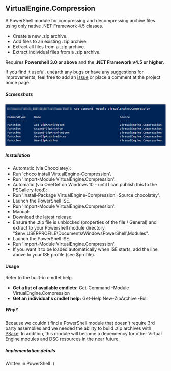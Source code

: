 ## VirtualEngine.Compression ##
A PowerShell module for compressing and decompressing archive files using only native .NET Framework 4.5 classes.

* Create a new .zip archive.
* Add files to an existing .zip archive.
* Extract all files from a .zip archive.
* Extract individual files from a .zip archive.

Requires __Powershell 3.0 or above__ and the __.NET Framework v4.5 or higher__.

If you find it useful, unearth any bugs or have any suggestions for improvements, feel free to add an [issue](https://github.com/virtualengine/Compression/issues) or place a comment at the project home page</a>.

##### Screenshots
![ScreenShot](./VirtualEngine.Compression.png?raw=true)

##### Installation

* Automatic (via Chocolatey):
 * Run 'choco install VirtualEngine-Compression'.
 * Run 'Import-Module VirtualEngine.Compression'.
* Automatic (via OneGet on Windows 10 - until I can publish this to the PSGallery feed):
 * Run 'Install-Package VirtualEngine-Compression -Source chocolatey'.
 * Launch the PowerShell ISE.
 * Run 'Import-Module VirtualEngine.Compression'.
* Manual:
 * Download the [latest release](https://github.com/virtualengine/Compression/releases/latest).
 * Ensure the .zip file is unblocked (properties of the file / General) and extract to your Powershell module directory "$env:USERPROFILE\Documents\WindowsPowerShell\Modules".
 * Launch the PowerShell ISE.
 * Run 'Import-Module VirtualEngine.Compression'.
 * If you want it to be loaded automatically when ISE starts, add the line above to your ISE profile (see $profile).

#### Usage
Refer to the built-in cmdlet help.

* <b>Get a list of available cmdlets:</b> Get-Command -Module VirtualEngine.Compression
* <b>Get an individual's cmdlet help:</b> Get-Help New-ZipArchive -Full

##### Why?

Because we couldn't find a PowerShell module that doesn't require 3rd party assemblies and we needed the ability to build .zip archives with [PSake](https://github.com/psake/psake). In addition, this module will become a dependency for other Virtual Engine modules and DSC resources in the near future.

##### Implementation details
Written in PowerShell :)
